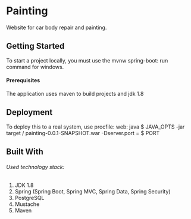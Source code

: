 # **Painting**

Website for car body repair and painting.

## Getting Started

To start a project locally, you must use the mvnw spring-boot: run command for windows.

#### Prerequisites

The application uses maven to build projects and jdk 1.8

## Deployment

To deploy this to a real system, use procfile: web: java $ JAVA_OPTS -jar target / painting-0.0.1-SNAPSHOT.war -Dserver.port = $ PORT

## Built With

###### Used technology stack:

1. JDK 1.8
2. Spring (Spring Boot, Spring MVC, Spring Data, Spring Security)
3. PostgreSQL
4. Mustache
5. Maven 
